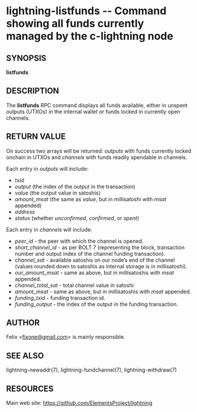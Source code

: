 lightning-listfunds -- Command showing all funds currently managed by the c-lightning node
==========================================================================================

SYNOPSIS
--------

**listfunds**

DESCRIPTION
-----------

The **listfunds** RPC command displays all funds available, either in
unspent outputs (UTXOs) in the internal wallet or funds locked in
currently open channels.

RETURN VALUE
------------

On success two arrays will be returned: *outputs* with funds currently
locked onchain in UTXOs and *channels* with funds readily spendable in
channels.

Each entry in *outputs* will include:
-   *txid*
-   *output* (the index of the output in the transaction)
-   *value* (the output value in satoshis)
-   *amount\_msat* (the same as *value*, but in millisatoshi with *msat*
    appended)
-   *address*
-   *status* (whether *unconfirmed*, *confirmed*, or *spent*)

Each entry in *channels* will include:
-   *peer\_id* - the peer with which the channel is opened.
-   *short\_channel\_id* - as per BOLT 7 (representing the block,
    transaction number and output index of the channel funding
    transaction).
-   *channel\_sat* - available satoshis on our node’s end of the channel
    (values rounded down to satoshis as internal storage is in
    millisatoshi).
-   *our\_amount\_msat* - same as above, but in millisatoshis with
    *msat* appended.
-   *channel\_total\_sat* - total channel value in satoshi
-   *amount\_msat* - same as above, but in millisatoshis with *msat*
    appended.
-   *funding\_txid* - funding transaction id.
-   *funding\_output* - the index of the output in the funding
    transaction.

AUTHOR
------

Felix <<fixone@gmail.com>> is mainly responsible.

SEE ALSO
--------

lightning-newaddr(7), lightning-fundchannel(7), lightning-withdraw(7)

RESOURCES
---------

Main web site: <https://github.com/ElementsProject/lightning>
